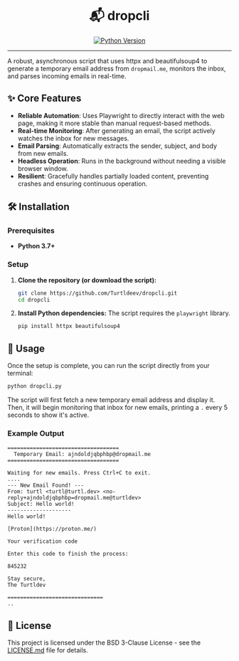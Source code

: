 <h1 align="center">
📬 dropcli
</h1>

<div align="center">

[![Python Version](https://img.shields.io/badge/python-3.7+-blue.svg)](https://www.python.org/downloads/)

</div>

<hr>

A robust, asynchronous script that uses httpx and beautifulsoup4 to generate a temporary email address from `dropmail.me`, monitors the inbox, and parses incoming emails in real-time.

## ✨ Core Features

- **Reliable Automation**: Uses Playwright to directly interact with the web page, making it more stable than manual request-based methods.
- **Real-time Monitoring**: After generating an email, the script actively watches the inbox for new messages.
- **Email Parsing**: Automatically extracts the sender, subject, and body from new emails.
- **Headless Operation**: Runs in the background without needing a visible browser window.
- **Resilient**: Gracefully handles partially loaded content, preventing crashes and ensuring continuous operation.

## 🛠️ Installation

### **Prerequisites**

- **Python 3.7+**

### **Setup**

1.  **Clone the repository (or download the script):**
    ```bash
    git clone https://github.com/Turtldeev/dropcli.git
    cd dropcli
    ```

2.  **Install Python dependencies:**
    The script requires the `playwright` library.
    ```bash
    pip install httpx beautifulsoup4
    ```

## 🚀 Usage

Once the setup is complete, you can run the script directly from your terminal:

```bash
python dropcli.py
```

The script will first fetch a new temporary email address and display it. Then, it will begin monitoring that inbox for new emails, printing a `.` every 5 seconds to show it's active.

### Example Output

```
===================================
  Temporary Email: ajndoldjqbphbp@dropmail.me
===================================

Waiting for new emails. Press Ctrl+C to exit.
....
--- New Email Found! ---
From: turtl <turtl@turtl.dev> <no-reply+ajndoldjqbphbp=dropmail.me@turtldev>
Subject: Hello world!
--------------------
Hello world!

[Proton](https://proton.me/)

Your verification code

Enter this code to finish the process:

845232

Stay secure,
The Turtldev

==============================
..
```

## 📄 License

This project is licensed under the BSD 3-Clause License - see the [LICENSE.md](LICENSE.md) file for details.
